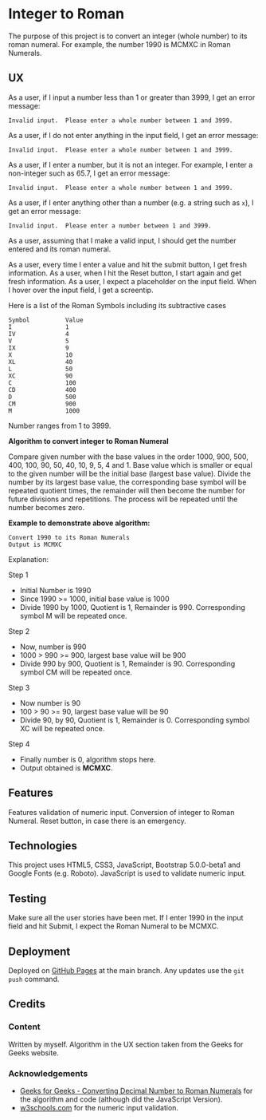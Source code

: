 # Integer to Roman

The purpose of this project is to convert an integer (whole number) to its roman numeral.
For example, the number 1990 is MCMXC in Roman Numerals.

## UX

As a user, if I input a number less than 1 or greater than 3999, I get an error message:

`Invalid input.  Please enter a whole number between 1 and 3999.`

As a user, if I do not enter anything in the input field, I get an error message:

`Invalid input.  Please enter a whole number between 1 and 3999.`

As a user, if I enter a number, but it is not an integer.  For example, I enter a non-integer
such as 65.7, I get an error message:

`Invalid input.  Please enter a whole number between 1 and 3999.`

As a user, if I enter anything other than a number (e.g. a string such as `x`), I get an error message:

`Invalid input.  Please enter a number between 1 and 3999.`

As a user, assuming that I make a valid input, I should get the number entered and its roman
numeral.

As a user, every time I enter a value and hit the submit button, I get fresh information.
As a user, when I hit the Reset button, I start again and get fresh information.
As a user, I expect a placeholder on the input field.  When I hover over the input field, I get
a screentip.

Here is a list of the Roman Symbols including its subtractive cases

    Symbol          Value
    I               1
    IV              4
    V               5
    IX              9
    X               10
    XL              40
    L               50
    XC              90
    C               100
    CD              400
    D               500
    CM              900
    M               1000

Number ranges from 1 to 3999.

**Algorithm to convert integer to Roman Numeral**

Compare given number with the base values in the order 1000, 900, 500, 400, 100, 90, 50, 40, 10,
9, 5, 4 and 1.  Base value which is smaller or equal to the given number will be the initial base
(largest base value).  Divide the number by its largest base value, the corresponding base symbol
will be repeated quotient times, the remainder will then become the number for future divisions and
repetitions.  The process will be repeated until the number becomes zero.

**Example to demonstrate above algorithm:**

    Convert 1990 to its Roman Numerals
    Output is MCMXC

Explanation:

Step 1

- Initial Number is 1990
- Since 1990 >= 1000, initial base value is 1000
- Divide 1990 by 1000, Quotient is 1, Remainder is 990.  Corresponding symbol M will be repeated once.

Step 2

- Now, number is 990
- 1000 > 990 >= 900, largest base value will be 900
- Divide 990 by 900, Quotient is 1, Remainder is 90.  Corresponding symbol CM will be repeated once.

Step 3

- Now number is 90
- 100 > 90 >= 90, largest base value will be 90
- Divide 90, by 90, Quotient is 1, Remainder is 0.  Corresponding symbol XC will be repeated once.

Step 4

- Finally number is 0, algorithm stops here.
- Output obtained is **MCMXC**.

## Features

Features validation of numeric input.  Conversion of integer to Roman Numeral.  Reset button, in case
there is an emergency.

## Technologies

This project uses HTML5, CSS3, JavaScript, Bootstrap 5.0.0-beta1 and Google Fonts (e.g. Roboto).
JavaScript is used to validate numeric input.

## Testing

Make sure all the user stories have been met.  If I enter 1990 in the input field and hit Submit,
I expect the Roman Numeral to be MCMXC.

## Deployment

Deployed on [GitHub Pages](https://derektypist.github.io/integer-to-roman) at the main branch.
Any updates use the `git push` command.

## Credits

### Content

Written by myself.  Algorithm in the UX section taken from the Geeks for Geeks website.

### Acknowledgements

- [Geeks for Geeks - Converting Decimal Number to Roman Numerals](https://www.geeksforgeeks.org/converting-decimal-number-lying-between-1-to-3999-to-roman-numerals/) for the algorithm and code
(although did the JavaScript Version).
- [w3schools.com](https://www.w3schools.com) for the numeric input validation.
